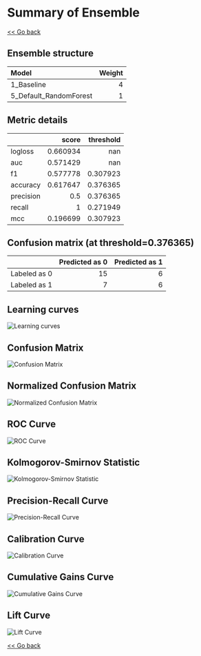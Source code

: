 # Summary of Ensemble

[<< Go back](../README.md)


## Ensemble structure
| Model                  |   Weight |
|:-----------------------|---------:|
| 1_Baseline             |        4 |
| 5_Default_RandomForest |        1 |

## Metric details
|           |    score |   threshold |
|:----------|---------:|------------:|
| logloss   | 0.660934 |  nan        |
| auc       | 0.571429 |  nan        |
| f1        | 0.577778 |    0.307923 |
| accuracy  | 0.617647 |    0.376365 |
| precision | 0.5      |    0.376365 |
| recall    | 1        |    0.271949 |
| mcc       | 0.196699 |    0.307923 |


## Confusion matrix (at threshold=0.376365)
|              |   Predicted as 0 |   Predicted as 1 |
|:-------------|-----------------:|-----------------:|
| Labeled as 0 |               15 |                6 |
| Labeled as 1 |                7 |                6 |

## Learning curves
![Learning curves](learning_curves.png)
## Confusion Matrix

![Confusion Matrix](confusion_matrix.png)


## Normalized Confusion Matrix

![Normalized Confusion Matrix](confusion_matrix_normalized.png)


## ROC Curve

![ROC Curve](roc_curve.png)


## Kolmogorov-Smirnov Statistic

![Kolmogorov-Smirnov Statistic](ks_statistic.png)


## Precision-Recall Curve

![Precision-Recall Curve](precision_recall_curve.png)


## Calibration Curve

![Calibration Curve](calibration_curve_curve.png)


## Cumulative Gains Curve

![Cumulative Gains Curve](cumulative_gains_curve.png)


## Lift Curve

![Lift Curve](lift_curve.png)



[<< Go back](../README.md)
